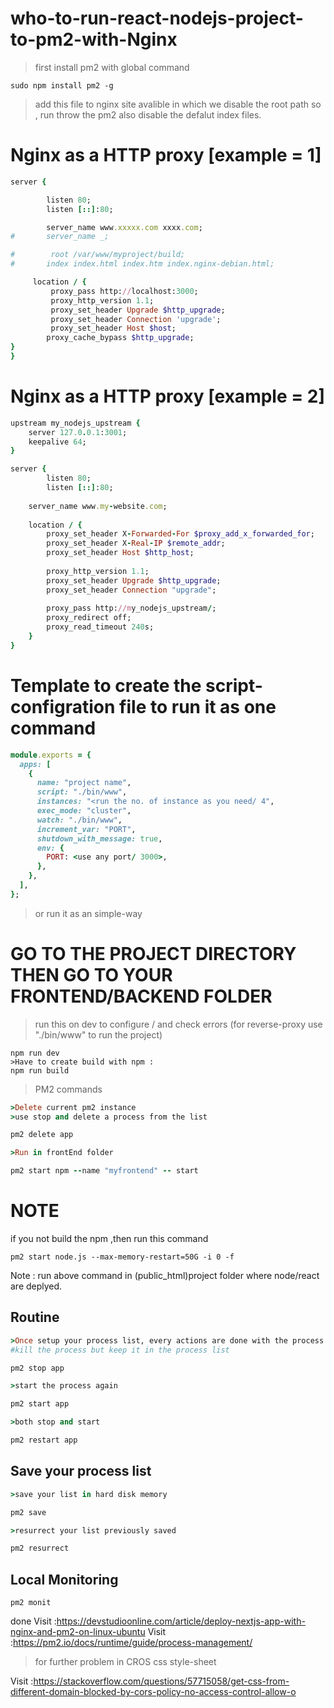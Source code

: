 # who-to-run-react-nodejs-project-to-pm2-with-Nginx

> first install pm2 with global command
```
sudo npm install pm2 -g
```
> add this file to nginx site avalible
in which we disable the root path so , run throw the pm2
also disable the defalut index files.

# Nginx as a HTTP proxy [example = 1]
```ruby
server {

        listen 80;
        listen [::]:80;

        server_name www.xxxxx.com xxxx.com;
#       server_name _;

#        root /var/www/myproject/build;
#       index index.html index.htm index.nginx-debian.html;

     location / {
         proxy_pass http://localhost:3000;
         proxy_http_version 1.1;
         proxy_set_header Upgrade $http_upgrade;
         proxy_set_header Connection 'upgrade';
         proxy_set_header Host $host;
        proxy_cache_bypass $http_upgrade;
}
}
```
# Nginx as a HTTP proxy [example = 2]
```ruby
upstream my_nodejs_upstream {
    server 127.0.0.1:3001;
    keepalive 64;
}

server {
        listen 80;
        listen [::]:80;
    
    server_name www.my-website.com;
   
    location / {
    	proxy_set_header X-Forwarded-For $proxy_add_x_forwarded_for;
        proxy_set_header X-Real-IP $remote_addr;
    	proxy_set_header Host $http_host;
        
    	proxy_http_version 1.1;
    	proxy_set_header Upgrade $http_upgrade;
    	proxy_set_header Connection "upgrade";
        
    	proxy_pass http://my_nodejs_upstream/;
    	proxy_redirect off;
    	proxy_read_timeout 240s;
    }
}
```
[LINK]: https://pm2.keymetrics.io/docs/tutorials/pm2-nginx-production-setup

# Template to create the script-configration file to run it as one command
```ruby
module.exports = {
  apps: [
    {
      name: "project name",
      script: "./bin/www",
      instances: "<run the no. of instance as you need/ 4",
      exec_mode: "cluster",
      watch: "./bin/www",
      increment_var: "PORT",
      shutdown_with_message: true,
      env: {
        PORT: <use any port/ 3000>,
      },
    },
  ],
};
```
>or run it as an simple-way
# GO TO THE PROJECT DIRECTORY THEN GO TO YOUR FRONTEND/BACKEND FOLDER

>run this on dev to configure / and check errors (for reverse-proxy use "./bin/www" to run the project) 
```
npm run dev
>Have to create build with npm :
npm run build
```
>PM2 commands
```ruby
>Delete current pm2 instance
>use stop and delete a process from the list

pm2 delete app

>Run in frontEnd folder

pm2 start npm --name "myfrontend" -- start
```
# NOTE
if you not build the npm ,then run this command 
```
pm2 start node.js --max-memory-restart=50G -i 0 -f
```
Note : run above command in (public_html)project folder where node/react are deplyed.

Routine
-------------------------
```ruby
>Once setup your process list, every actions are done with the process name.
#kill the process but keep it in the process list

pm2 stop app

>start the process again

pm2 start app

>both stop and start

pm2 restart app
```
Save your process list
----------------------------------
```ruby
>save your list in hard disk memory

pm2 save

>resurrect your list previously saved

pm2 resurrect
```

Local Monitoring
--------------------
```
pm2 monit
```




done
Visit :https://devstudioonline.com/article/deploy-nextjs-app-with-nginx-and-pm2-on-linux-ubuntu
Visit :https://pm2.io/docs/runtime/guide/process-management/
>for further problem in CROS css style-sheet

Visit :https://stackoverflow.com/questions/57715058/get-css-from-different-domain-blocked-by-cors-policy-no-access-control-allow-o
